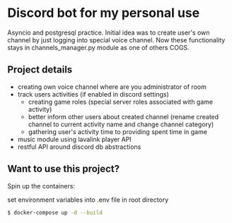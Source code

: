 # Discord bot for my personal use

Asyncio and postgresql practice.
Initial idea was to create user's own channel by just logging into special voice channel.
Now these functionality stays in channels_manager.py module as one of others COGS.

## Project details

- creating own voice channel where are you administrator of room
- track users activities (if enabled in discord settings)
    - creating game roles (special server roles associated with game activity)
    - better inform other users about created channel (rename created channel to current activity name and change
      channel category)
    - gathering user's activity time to providing spent time in game
- music module using lavalink player API
- restful API around discord db abstractions

## Want to use this project?

Spin up the containers:

set environment variables into .env file in root directory

```sh
$ docker-compose up -d --build
```
